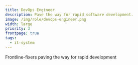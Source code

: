 ```yaml
---
title: DevOps Engineer
description: Pave the way for rapid software development.
image: /img/role/devops-engineer.png
width: large
priority: 3
frontpage: true
tags:
  - it-system
---
```

Frontline-fixers paving the way for rapid development